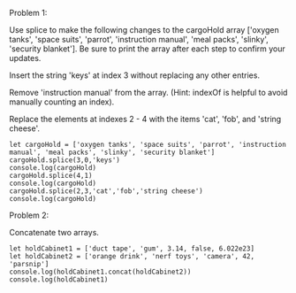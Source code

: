 Problem 1:

Use splice to make the following changes to the cargoHold array ['oxygen tanks', 'space suits', 'parrot', 'instruction manual', 'meal packs', 'slinky', 'security blanket']. Be sure to print the array after each step to confirm your updates.

Insert the string 'keys' at index 3 without replacing any other entries.

Remove 'instruction manual' from the array. (Hint: indexOf is helpful to avoid manually counting an index).

Replace the elements at indexes 2 - 4 with the items 'cat', 'fob', and 'string cheese'.
```
let cargoHold = ['oxygen tanks', 'space suits', 'parrot', 'instruction manual', 'meal packs', 'slinky', 'security blanket']
cargoHold.splice(3,0,'keys')
console.log(cargoHold)
cargoHold.splice(4,1)
console.log(cargoHold)
cargoHold.splice(2,3,'cat','fob','string cheese')
console.log(cargoHold)
```
Problem 2:

Concatenate two arrays.
```
let holdCabinet1 = ['duct tape', 'gum', 3.14, false, 6.022e23]
let holdCabinet2 = ['orange drink', 'nerf toys', 'camera', 42, 'parsnip']
console.log(holdCabinet1.concat(holdCabinet2))
console.log(holdCabinet1)
```

